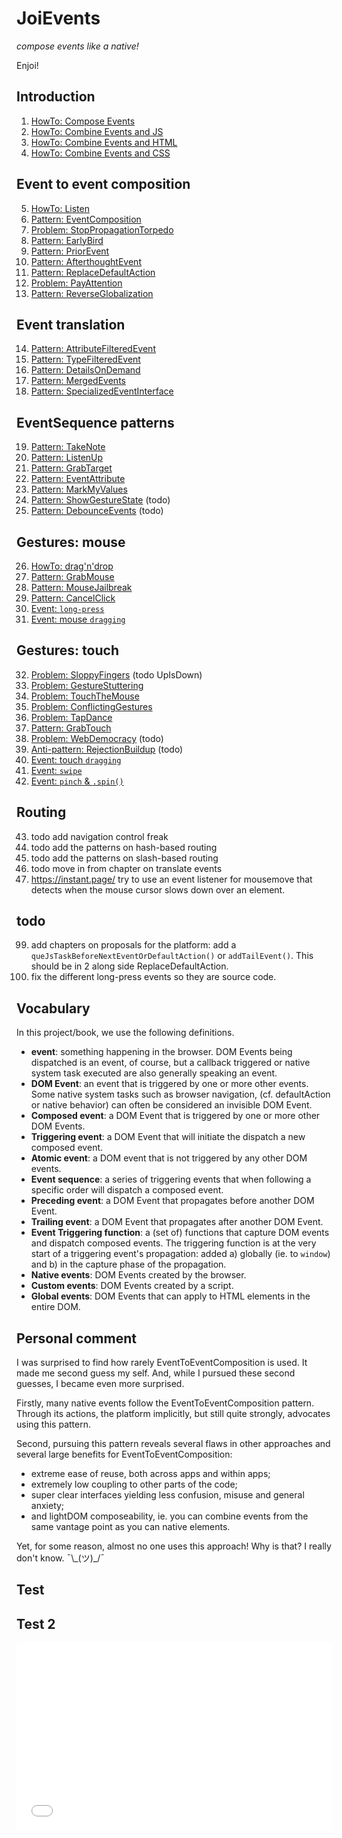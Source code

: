 # JoiEvents
 *compose events like a native!*

Enjoi!

## Introduction

1. [HowTo: Compose Events](1_Intro/HowTo1_composeWithEvents)
1. [HowTo: Combine Events and JS](1_Intro/HowTo2_EventsAndJs)
1. [HowTo: Combine Events and HTML](1_Intro/HowTo3_EventsAndHTML)
1. [HowTo: Combine Events and CSS](1_Intro/HowTo4_EventsAndCss)

## Event to event composition

5. [HowTo: Listen](2_EventToEvent/HowTo_listen)
5. [Pattern: EventComposition](2_EventToEvent/Pattern1_EventComposition)
5. [Problem: StopPropagationTorpedo](2_EventToEvent/Problem1_StopPropagationTorpedo)
5. [Pattern: EarlyBird](2_EventToEvent/Pattern2_EarlyBird)
5. [Pattern: PriorEvent](2_EventToEvent/Pattern3_PriorEvent)
5. [Pattern: AfterthoughtEvent](2_EventToEvent/Pattern4_AfterthoughtEvent)
5. [Pattern: ReplaceDefaultAction](2_EventToEvent/Pattern5_ReplaceDefaultAction)
5. [Problem: PayAttention](2_EventToEvent//Problem2_PayAttention)
5. [Pattern: ReverseGlobalization](2_EventToEvent/Pattern21_ReverseGlobalization)

## Event translation

14. [Pattern: AttributeFilteredEvent](3_EventTranslationAndRouting/Pattern6_AttributeFilteredEvent)
13. [Pattern: TypeFilteredEvent](3_EventTranslationAndRouting/Pattern7_TypeFilteredEvent)
13. [Pattern: DetailsOnDemand](3_EventTranslationAndRouting/Pattern8_DetailsOnDemand)
13. [Pattern: MergedEvents](3_EventTranslationAndRouting/Pattern9_MergedEvents)
13. [Pattern: SpecializedEventInterface](3_EventTranslationAndRouting/Pattern18_SpecializedEventInterface)

## EventSequence patterns

19. [Pattern: TakeNote](4_EventSequence/Pattern10_TakeNote)
18. [Pattern: ListenUp](4_EventSequence/Pattern11_ListenUp)
18. [Pattern: GrabTarget](4_EventSequence/Pattern13_GrabTarget)
18. [Pattern: EventAttribute](4_EventSequence/Pattern12_EventAttribute)
18. [Pattern: MarkMyValues](4_EventSequence/Pattern17_MarkMyValues)
18. [Pattern: ShowGestureState](4_EventSequence/Pattern23_ShowGestureState) (todo)
18. [Pattern: DebounceEvents](4_EventSequence/Pattern16_DebounceEvents) (todo)

## Gestures: mouse

26. [HowTo: drag'n'drop](5_MouseGestures/HowTo_DragNDrop)
24. [Pattern: GrabMouse](5_MouseGestures/Pattern14_GrabMouse)
24. [Pattern: MouseJailbreak](5_MouseGestures/Pattern19_MouseJailbreak)
24. [Pattern: CancelClick](5_MouseGestures/Pattern20_CancelClick)
24. [Event: `long-press`](5_MouseGestures/Event_long-press)
24. [Event: mouse `dragging`](5_MouseGestures/Event_dragFling)

## Gestures: touch

32. [Problem: SloppyFingers](6_TouchGestures/Problem1_sloppy_fingers) (todo UpIsDown)
31. [Problem: GestureStuttering](6_TouchGestures/Problem2_gesture_stuttering)  
31. [Problem: TouchTheMouse](6_TouchGestures/Problem3_touch_the_mouse)
31. [Problem: ConflictingGestures](6_TouchGestures/Problem4_conflicting_gestures)
31. [Problem: TapDance](6_TouchGestures/Problem6_TapDance)
31. [Pattern: GrabTouch](6_TouchGestures/Pattern15_GrabTouch)
31. [Problem: WebDemocracy](6_TouchGestures/Problem7_WebDemocracy) (todo)
31. [Anti-pattern: RejectionBuildup](6_TouchGestures/AntipatternX_RejectionBuildup) (todo)
31. [Event: touch `dragging`](6_TouchGestures/Event_dragFling)
31. [Event: `swipe`](6_TouchGestures/Event_swipe)
31. [Event: `pinch` & `.spin()`](6_TouchGestures/Event_pinchSpin)

## Routing

43. todo add navigation control freak
43. todo add the patterns on hash-based routing
43. todo add the patterns on slash-based routing
43. todo move in from chapter on translate events
43. https://instant.page/ try to use an event listener for mousemove that detects when 
    the mouse cursor slows down over an element.

## todo

99. add chapters on proposals for the platform: add a `queJsTaskBeforeNextEventOrDefaultAction()` 
    or `addTailEvent()`. This should be in 2 along side ReplaceDefaultAction.
99. fix the different long-press events so they are source code.

## Vocabulary

In this project/book, we use the following definitions.

 * **event**: something happening in the browser. DOM Events being dispatched is an event, of course,
   but a callback triggered or native system task executed are also generally speaking an event.
 * **DOM Event**: an event that is triggered by one or more other events. Some native system tasks
   such as browser navigation, (cf. defaultAction or native behavior) can often be considered an
   invisible DOM Event.
 * **Composed event**: a DOM Event that is triggered by one or more other DOM Events.
 * **Triggering event**: a DOM Event that will initiate the dispatch a new composed event.
 * **Atomic event**: a DOM event that is not triggered by any other DOM events.
 * **Event sequence**: a series of triggering events that when following a specific order 
   will dispatch a composed event.
 * **Preceding event**: a DOM Event that propagates before another DOM Event.
 * **Trailing event**: a DOM Event that propagates after another DOM Event.
 * **Event Triggering function**: a (set of) functions that capture DOM events and dispatch composed events.
   The triggering function is at the very start of a triggering event's propagation: 
   added a) globally (ie. to `window`) and b) in the capture phase of the propagation.
 * **Native events**: DOM Events created by the browser.
 * **Custom events**: DOM Events created by a script.
 * **Global events**: DOM Events that can apply to HTML elements in the entire DOM.

## Personal comment
I was surprised to find how rarely EventToEventComposition is used. 
It made me second guess my self.
And, while I pursued these second guesses, I became even more surprised. 

Firstly, many native events follow the EventToEventComposition pattern. 
Through its actions, the platform implicitly, but still quite strongly, advocates using this pattern. 

Second, pursuing this pattern reveals several flaws in other approaches and several large benefits 
for EventToEventComposition: 
 * extreme ease of reuse, both across apps and within apps; 
 * extremely low coupling to other parts of the code;
 * super clear interfaces yielding less confusion, misuse and general anxiety;
 * and lightDOM composeability, ie. you can combine events from the same vantage point as you can native elements. 

Yet, for some reason, almost no one uses this approach! Why is that? 
I really don't know. ¯\\\_(ツ)\_/¯


## Test

<script async src="//jsfiddle.net/orstavik/8byg1o6s/1/embed/html,result/"></script>

## Test 2

<iframe width="100%" height="300" src="//jsfiddle.net/orstavik/8byg1o6s/1/embedded/html,result/" allowfullscreen="allowfullscreen" allowpaymentrequest frameborder="0"></iframe>